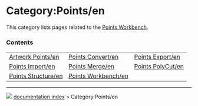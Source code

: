 # Category:Points/en
This category lists pages related to the [Points Workbench](Points_Workbench.md).

### Contents

|     |     |     |
| --- | --- | --- |
| [Artwork Points/en](Artwork_Points/en.md) | [Points Convert/en](Points_Convert/en.md) | [Points Export/en](Points_Export/en.md) |
| [Points Import/en](Points_Import/en.md) | [Points Merge/en](Points_Merge/en.md) | [Points PolyCut/en](Points_PolyCut/en.md) |
| [Points Structure/en](Points_Structure/en.md) | [Points Workbench/en](Points_Workbench/en.md) |



---
![](images/Button_right.svg) [documentation index](../README.md) > Category:Points/en
